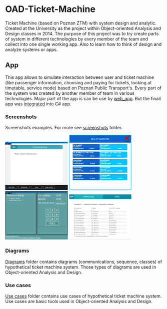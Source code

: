 # OAD-Ticket-Machine
Ticket Machine (based on Poznan ZTM) with system design and analytic. Created at the University as the project within Object-oriented Analysis and Design classes in 2014. The purpose of this project was to try create parts of system in different technologies by every member of the team and collect into one single working app. Also to learn how to think of design and analyze systems or apps.

## App
This app allows to simulate interaction between user and ticket machine (like passenger information, choosing and paying for tickets, looking at timetable, service mode) based on Poznań Public Transport's. Every part of the system was created by another member of team in various technologies. Major part of the app is can be use by [web_app](web_app). But the finall app was [integrated](integrated_app) into C# app.

### Screenshots
  Screenshots examples. For more see [screenshots](screenshots) folder.

  <img src="screenshots/main_screen.png" width="200"> <img src="screenshots/single_tickets.png" width="200"> <img src="screenshots/payment.png" width="200"> <img src="screenshots/tram_schedule.png" width="200">
  
### Diagrams
[Diagrams](diagrams) folder contains diagrams (communications, sequence, classes) of hypothetical ticket machine system. Those types of diagrams are used in Object-oriented Analysis and Design.

### Use cases
[Use cases](use_cases) folder contains use cases of hypothetical ticket machine system. Use cases are basic tools used in Object-oriented Analysis and Design.
